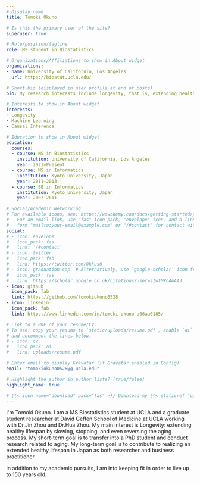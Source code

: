 ```yaml
---
# Display name
title: Tomoki Okuno

# Is this the primary user of the site?
superuser: true

# Role/position/tagline
role: MS student in Biostatistics

# Organizations/Affiliations to show in About widget
organizations:
- name: University of California, Los Angeles
  url: https://biostat.ucla.edu/

# Short bio (displayed in user profile at end of posts)
bio: My research interests include longevity, that is, extending healthy lifespan by slowing, stopping, and even reversing the aging process.

# Interests to show in About widget
interests:
- Longevity
- Machine Learning
- Causal Inference

# Education to show in About widget
education:
  courses:
  - course: MS in Biostatistics
    institution: University of California, Los Angeles
    year: 2021−Present
  - course: MS in Informatics
    institution: Kyoto University, Japan
    year: 2011−2013
  - course: BE in Informatics
    institution: Kyoto University, Japan
    year: 2007−2011

# Social/Academic Networking
# For available icons, see: https://wowchemy.com/docs/getting-started/page-builder/#icons
#   For an email link, use "fas" icon pack, "envelope" icon, and a link in the
#   form "mailto:your-email@example.com" or "/#contact" for contact widget.
social:
# - icon: envelope
#   icon_pack: fas
#   link: '/#contact'
# - icon: twitter
#   icon_pack: fab
#   link: https://twitter.com/0kkus0
# - icon: graduation-cap  # Alternatively, use `google-scholar` icon from `ai` icon pack
#   icon_pack: fas
#   link: https://scholar.google.co.uk/citations?user=sIwtMXoAAAAJ
- icon: github
  icon_pack: fab
  link: https://github.com/tomokiokuno0528
- icon: linkedin
  icon_pack: fab
  link: https://www.linkedin.com/in/tomoki-okuno-a06aa0185/

# Link to a PDF of your resume/CV.
# To use: copy your resume to `static/uploads/resume.pdf`, enable `ai` icons in `params.toml`, 
# and uncomment the lines below.
# - icon: cv
#   icon_pack: ai
#   link: uploads/resume.pdf

# Enter email to display Gravatar (if Gravatar enabled in Config)
email: "tomokiokuno0528@g.ucla.edu"

# Highlight the author in author lists? (true/false)
highlight_name: true

# {{< icon name="download" pack="fas" >}} Download my {{< staticref "uploads/demo_resume.pdf" "newtab" >}}resumé (TBD){{< /staticref >}}.
---
```


I'm Tomoki Okuno. I am a MS Biostatistics student at UCLA and a graduate student researcher at David Geffen School of Medicine at UCLA working with Dr.Jin Zhou and Dr.Hua Zhou. My main interest is Longevity: extending healthy lifespan by slowing, stopping, and even reversing the aging process. My short-term goal is to transfer into a PhD student and conduct research related to aging. My long-term goal is to contribute to realizing an extended healthy lifespan in Japan as both researcher and business practitioner.

In addition to my academic pursuits, I am into keeping fit in order to live up to 150 years old.
